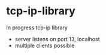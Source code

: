 # tcp-ip-library
In progress tcp-ip library
- server listens on port 13, localhost
- multiple clients possible
